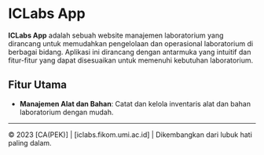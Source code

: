 # ICLabs App

**ICLabs App** adalah sebuah website manajemen laboratorium yang dirancang untuk memudahkan pengelolaan dan operasional laboratorium di berbagai bidang. Aplikasi ini dirancang dengan antarmuka yang intuitif dan fitur-fitur yang dapat disesuaikan untuk memenuhi kebutuhan laboratorium.

## Fitur Utama

- **Manajemen Alat dan Bahan**: Catat dan kelola inventaris alat dan bahan laboratorium dengan mudah.

---

© 2023 [CA(PEK)] | [iclabs.fikom.umi.ac.id] | Dikembangkan dari lubuk hati paling dalam.
